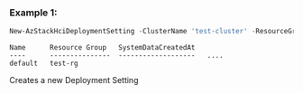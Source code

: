 ### Example 1:
```powershell
New-AzStackHciDeploymentSetting -ClusterName 'test-cluster' -ResourceGroupName 'test-rg' -SName 'default'
```

```output
Name      Resource Group   SystemDataCreatedAt
----      ---------------  -------------------   ....
default   test-rg     
```

Creates a new Deployment Setting

